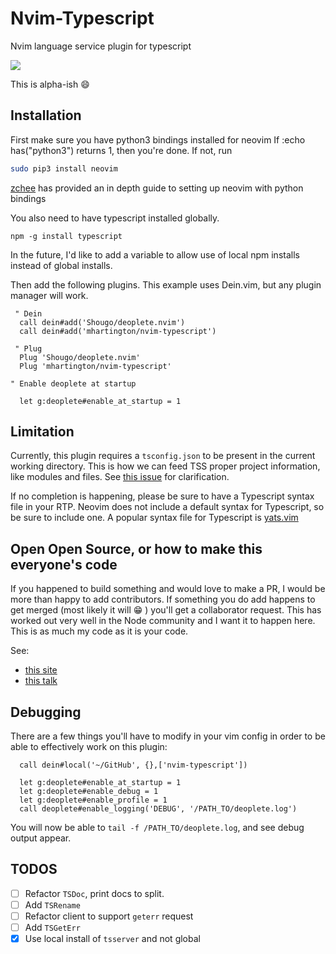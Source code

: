 # Nvim-Typescript


Nvim language service plugin for typescript

![](https://github.com/mhartington/nvim-typescript/blob/master/deoplete-tss.gif)

This is alpha-ish :smile:

## Installation

First make sure you have python3 bindings installed for neovim
If :echo has("python3") returns 1, then you're done.
If not, run

```bash
sudo pip3 install neovim
```

[zchee](https://github.com/zchee/deoplete-jedi/wiki/Setting-up-Python-for-Neovim) has provided an in depth guide to setting up neovim with python bindings

You also need to have typescript installed globally.

```
npm -g install typescript
```
In the future, I'd like to add a variable to allow use of local npm installs instead of global installs.

Then add the following plugins. This example uses Dein.vim, but any plugin manager will work.

```viml
 " Dein
  call dein#add('Shougo/deoplete.nvim')
  call dein#add('mhartington/nvim-typescript')

 " Plug
  Plug 'Shougo/deoplete.nvim'
  Plug 'mhartington/nvim-typescript'

" Enable deoplete at startup

  let g:deoplete#enable_at_startup = 1
```

## Limitation

Currently, this plugin requires a `tsconfig.json` to be present in the current working directory. This is how we can feed TSS proper project information, like modules and files. See [this issue](https://github.com/mhartington/nvim-typescript/issues/10) for clarification.

If no completion is happening, please be sure to have a Typescript syntax file in your RTP. Neovim does not include a default syntax for Typescript, so be sure to include one. A popular syntax file for Typescript is [yats.vim](https://github.com/HerringtonDarkholme/yats.vim)

## Open Open Source, or how to make this everyone's code

If you happened to build something and would love to make a PR, I would be more than happy to add contributors.
If something you do add happens to get merged (most likely it will :grin: ) you'll get a collaborator request. This has worked out very well in the Node community and I want it to happen here. This is as much my code as it is your code.

See:
- [this site](http://openopensource.org)
- [this talk](https://youtu.be/wIUkWpg9FDY?t=5m10s)

## Debugging

There are a few things you'll have to modify in your vim config in order to be able to effectively work on this plugin:

```viml
  call dein#local('~/GitHub', {},['nvim-typescript'])

  let g:deoplete#enable_at_startup = 1
  let g:deoplete#enable_debug = 1
  let g:deoplete#enable_profile = 1
  call deoplete#enable_logging('DEBUG', '/PATH_TO/deoplete.log')
```

 You will now be able to `tail -f /PATH_TO/deoplete.log`, and see debug output appear.


## TODOS

- [ ] Refactor `TSDoc`, print docs to split.
- [ ] Add `TSRename`
- [ ] Refactor client to support `geterr` request
- [ ] Add `TSGetErr`
- [x] Use local install of `tsserver` and not global
